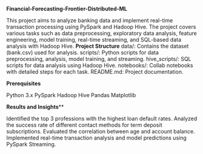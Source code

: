 **Financial-Forecasting-Frontier-Distributed-ML**

This project aims to analyze banking data and implement real-time transaction processing using PySpark and Hadoop Hive. The project covers various tasks such as data preprocessing, exploratory data analysis, feature engineering, model training, real-time streaming, and SQL-based data analysis with Hadoop Hive.
**Project Structure**
data/: Contains the dataset (bank.csv) used for analysis. scripts/: Python scripts for data preprocessing, analysis, model training, and streaming. hive_scripts/: SQL scripts for data analysis using Hadoop Hive. notebooks/: Collab notebooks with detailed steps for each task. README.md: Project documentation.

**Prerequisites**

Python 3.x PySpark Hadoop Hive Pandas Matplotlib


**Results and Insights****

Identified the top 3 professions with the highest loan default rates. Analyzed the success rate of different contact methods for term deposit subscriptions. Evaluated the correlation between age and account balance. Implemented real-time transaction analysis and model predictions using PySpark Streaming.
